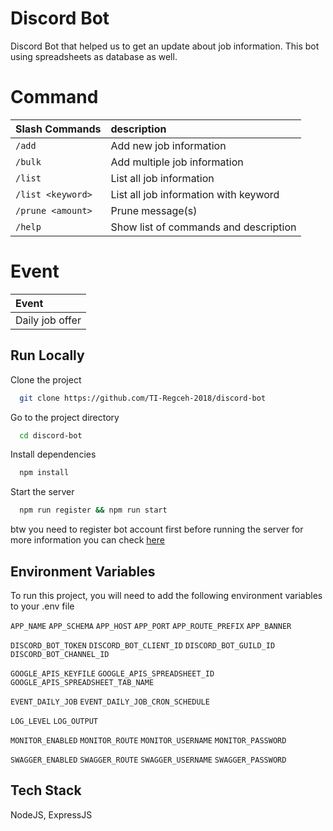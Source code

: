 # Discord Bot

Discord Bot that helped us to get an update about job information. This bot using spreadsheets as database as well.

# Command

| Slash Commands    | description                           |
| :---------------- | :------------------------------------ |
| `/add`            | Add new job information               |
| `/bulk`           | Add multiple job information          |
| `/list`           | List all job information              |
| `/list <keyword>` | List all job information with keyword |
| `/prune <amount>` | Prune message(s)                      |
| `/help`           | Show list of commands and description |

# Event

| Event           |
| :-------------- |
| Daily job offer |

## Run Locally

Clone the project

```bash
  git clone https://github.com/TI-Regceh-2018/discord-bot
```

Go to the project directory

```bash
  cd discord-bot
```

Install dependencies

```bash
  npm install
```

Start the server

```bash
  npm run register && npm run start
```

btw you need to register bot account first before running the server
for more information you can check [here](https://discordjs.guide/preparations/setting-up-a-bot-application.html#creating-your-bot)

## Environment Variables

To run this project, you will need to add the following environment variables to your .env file

`APP_NAME`
`APP_SCHEMA`
`APP_HOST`
`APP_PORT`
`APP_ROUTE_PREFIX`
`APP_BANNER`

`DISCORD_BOT_TOKEN`
`DISCORD_BOT_CLIENT_ID`
`DISCORD_BOT_GUILD_ID`
`DISCORD_BOT_CHANNEL_ID`

`GOOGLE_APIS_KEYFILE`
`GOOGLE_APIS_SPREADSHEET_ID`
`GOOGLE_APIS_SPREADSHEET_TAB_NAME`

`EVENT_DAILY_JOB`
`EVENT_DAILY_JOB_CRON_SCHEDULE`

`LOG_LEVEL`
`LOG_OUTPUT`

`MONITOR_ENABLED`
`MONITOR_ROUTE`
`MONITOR_USERNAME`
`MONITOR_PASSWORD`

`SWAGGER_ENABLED`
`SWAGGER_ROUTE`
`SWAGGER_USERNAME`
`SWAGGER_PASSWORD`

## Tech Stack

NodeJS, ExpressJS
